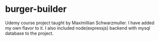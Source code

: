 # burger-builder
Udemy course project taught by Maximillian Schwarzmuller. I have added my own flavor to it. I also included node(expressjs) backend with mysql database to the project.

